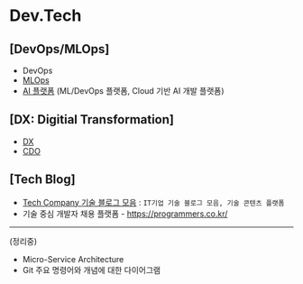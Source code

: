 # Dev.Tech
[DevOps/MLOps]
---
* DevOps 
* [MLOps](./docs/mlops_intro.md)
* [AI 플랫폼](./docs/aip.md) (ML/DevOps 플랫폼, Cloud 기반 AI 개발 플랫폼)


[DX: Digitial Transformation]
---
* [DX](./docs/dx_.md)
* [CDO](./docs/cdo_.md)

[Tech Blog]
---
* [Tech Company 기술 블로그 모음](./docs/TechBlog.md) : `IT기업 기술 블로그 모음, 기술 콘텐츠 플랫폼` 
* 기술 중심 개발자 채용 플랫폼 - https://programmers.co.kr/

---
(정리중)
* Micro-Service Architecture 
* Git 주요 명령어와 개념에 대한 다이어그램
